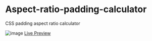 # Aspect-ratio-padding-calculator
CSS padding aspect ratio calculator

![image](https://github.com/GabriellPrado/Aspect-ratio-padding-calculator/assets/42591225/62b275cd-9cb7-4571-9307-7c7517aa4d3a)
[Live Preview](https://gabriellprado.github.io/Aspect-ratio-padding-calculator/)
